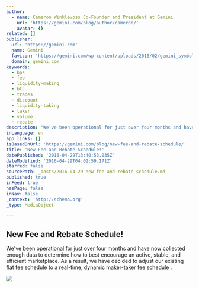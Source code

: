```yaml
---
author:
  - name: Cameron Winklevoss Co-Founder and President at Gemini
    url: 'https://gemini.com/blog/author/cameron/'
    avatar: {}
related: []
publisher:
  url: 'https://gemini.com'
  name: Gemini
  favicon: 'https://gemini.com/wp-content/uploads/2016/02/gemini_symbol_rgb.png'
  domain: gemini.com
keywords:
  - bps
  - fee
  - liquidity-making
  - btc
  - trades
  - discount
  - liquidity-taking
  - taker
  - volume
  - rebate
description: "We've been operational for just over four months and have now collected enough data to determine how to best encourage an active, stable, and efficient marketplace. As a result, we have decided to adjust our existing flat fee schedule to a real-time, dynamic maker-taker fee schedule ."
inLanguage: en
app_links: []
isBasedOnUrl: 'https://gemini.com/blog/new-fee-and-rebate-schedule/'
title: 'New Fee and Rebate Schedule!'
datePublished: '2016-04-29T13:40:53.035Z'
dateModified: '2016-04-29T04:02:59.171Z'
starred: false
sourcePath: _posts/2016-04-29-new-fee-and-rebate-schedule.md
published: true
inFeed: true
hasPage: false
inNav: false
_context: 'http://schema.org'
_type: MediaObject

---
```

<article style=""><h1>New Fee and Rebate Schedule!</h1><p>We've been operational for just over four months and have now collected enough data to determine how to best encourage an active, stable, and efficient marketplace. As a result, we have decided to adjust our existing flat fee schedule to a real-time, dynamic maker-taker fee schedule .</p><img src="https://gemini.com/wp-content/uploads/2016/02/hero-fee-schedule-680x255.jpg" /></article>